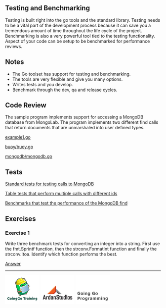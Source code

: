 ## Testing and Benchmarking

Testing is built right into the go tools and the standard library. Testing needs to be a vital part of the development process because it can save you a tremendous amount of time throughout the life cycle of the project. Benchmarking is also a very powerful tool tied to the testing functionality. Aspect of your code can be setup to be benchmarked for performance reviews. 

## Notes

* The Go toolset has support for testing and benchmarking.
* The tools are very flexible and give you many options.
* Writes tests and you develop.
* Benchmark through the dev, qa and release cycles.

## Code Review

The sample program implements support for accessing a MongoDB database from MongoLab. The program implements two different find calls that return documents that are unmarshaled into user defined types.

[example1.go](example1/example1.go)

[buoy/buoy.go](example1/buoy/buoy.go)

[mongodb/mongodb.go](example1/mongodb/mongodb.go)

## Tests

[Standard tests for testing calls to MongoDB](example1/tests/example1_test.go)

[Table tests that perform multiple calls with different ids](example1/tests/example1_table_test.go)

[Benchmarks that test the performance of the MongoDB find](advanced/tests/example1_bench_test.go)

## Exercises

### Exercise 1
Write three benchmark tests for converting an integer into a string. First use the fmt.Sprintf function, then the strconv.FormatInt function and finally the strconv.Itoa. Identify which function performs the best.

[Answer](exercises/exercise1/bench_test.go)

___
[![GoingGo Training](../00-slides/images/ggt_logo.png)](http://www.goinggotraining.net)
[![Ardan Studios](../00-slides/images/ardan_logo.png)](http://www.ardanstudios.com)
[![GoingGo Blog](../00-slides/images/ggb_logo.png)](http://www.goinggo.net)